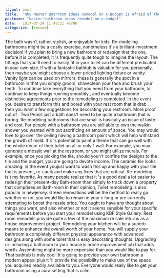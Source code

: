 ```yaml
---
layout: post
title:  "Why Master Bathroom Ideas Remodel On A Budget is Afraid of the Truth"
postname: "master-bathroom-ideas-remodel-on-a-budget"
date:   2017-07-24 11:40:21 +0700
categories: [resume]
---
```

The bath wasn't rather, stylish, or enjoyable for kids. Re-modeling bathrooms might be a costly exercise, nonetheless it's a brilliant investment decision! If you plan to bring a new bathroom or redesign that the one, before it is completed, it 's frequently quite tough to imagine the layout. The fittings that you'll need to easily fit in your toilet can be different predicated in your own size. If with a fantastic bathtub is valuable for you personally, then maybe you might choose a lower priced lighting fixture or vanity. Vanity light can be used on mirrors, these is generally the spot in a bathroom in that you simply groom, shaveclean your face and brush your teeth. To continue take everything that you need from your bathroom, to continue to keep things running smoothly , and eventually become distinctive agreements prior to the remodeling is completed. In the event you desire to transform this and bored with your rest room that is drab , then you want a few suggestions for decorating your restroom. More proof out of . Two Pencil just a bath does't need to be quite a bathroom that is boring. Re-modeling bathrooms that are small is basically an issue of taste and cost. For people with a bathroom you are still able to own the walkin shower you wanted with out sacrificing an amount of space. You may would love to go over the ceiling having a bathroom paint which will help withstand the growth of mold. It's 's potential to paint a theme that can go well with the whole decor of their toilet on all or only 1 wall. For example, you may generate a mosaic wall at the restroom, or you might utilize murals. For example, once you picking the tile, should youn't confine the designs to the tile and the budget, you are going to devote income. The ceramic tile looks amazing. In the event youjust want to wash this up and happy with your tile that is present, re-caulk and make any fixes that are critical. Re-modeling is't my favorite. As many people realize that it 's a good deal a lot easier to redesign their present-day Bath-room than simply to track down a property that comprises an Bath-room in their opinion, Toilet remodeling is also popular in newjersey. Green renovations will be the method to really go whether or not you would like to remain in your c long or are currently attempting to boost the resale price. You ought to have any thought about things you want, and also whether or not it seems sensible for your specific requirements before you start your remodel using KBF Style Gallery. Rest room remodels provide quite a few of the maximum re sale returns as a house improvement project. Remodeling your kitchen will be a superb means to enhance the overall worth of your home. You will supply your bathroom a completely different physical appearance with advanced designs along with some toilet that is easy decorating thoughts. Upgrading or including a bathroom to your house is home improvement job that adds worth. Assembling might be more expensive than you would like to pay for. That bathtub is truly cool! It is going to provide your own bathroom a modern appeal plus it 'll provide the possibility to make use of the space you acquired readily available to you. Everyone would really like to get your bathroom using a aura setting that is calm.
